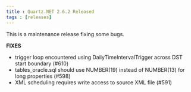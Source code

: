 ```yaml
---
title : Quartz.NET 2.6.2 Released
tags : [releases]
---
```


This is a maintenance release fixing some bugs.

__FIXES__

* trigger loop encountered using DailyTimeIntervalTrigger across DST start boundary (#610)
* tables_oracle.sql should use NUMBER(19) instead of NUMBER(13) for long properties (#598)
* XML scheduling requires write access to source XML file (#591)

<Download />
